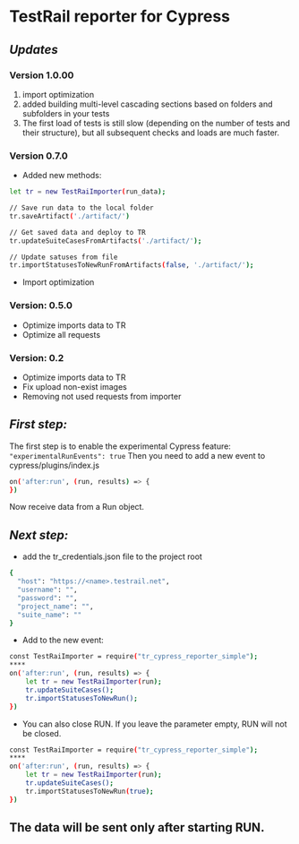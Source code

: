 # TestRail reporter for Cypress
## _Updates_
### Version 1.0.00

1. import optimization
2. added building multi-level cascading sections based on folders and subfolders in your tests
3. The first load of tests is still slow (depending on the number of tests and their structure), but all subsequent checks and loads are much faster.

### Version 0.7.0
* Added new methods:
```sh
let tr = new TestRaiImporter(run_data);

// Save run data to the local folder 
tr.saveArtifact('./artifact/')

// Get saved data and deploy to TR 
tr.updateSuiteCasesFromArtifacts('./artifact/');

// Update satuses from file 
tr.importStatusesToNewRunFromArtifacts(false, './artifact/');
```
* Import optimization 
### Version: 0.5.0
* Optimize imports data to TR
* Optimize all requests
### Version: 0.2
* Optimize imports data to TR
* Fix upload non-exist images
* Removing not used requests from importer

## _First step:_
The first step is to enable the experimental Cypress feature: ``` "experimentalRunEvents": true ```
Then you need to add a new event to cypress/plugins/index.js
```sh
on('after:run', (run, results) => {
})
```
Now receive data from a Run object.

## _Next step:_
- add the tr_credentials.json file to the project root
```sh
{
  "host": "https://<name>.testrail.net",
  "username": "",
  "password": "",
  "project_name": "",
  "suite_name": ""
}
```
* Add to the new event:
```sh
const TestRaiImporter = require("tr_cypress_reporter_simple");
****
on('after:run', (run, results) => {
    let tr = new TestRaiImporter(run);
    tr.updateSuiteCases();
    tr.importStatusesToNewRun();
})
```
* You can also close RUN. If you leave the parameter empty, RUN will not be closed.
```sh
const TestRaiImporter = require("tr_cypress_reporter_simple");
****
on('after:run', (run, results) => {
    let tr = new TestRaiImporter(run);
    tr.updateSuiteCases();
    tr.importStatusesToNewRun(true);
})
```
## The data will be sent only after starting RUN.

